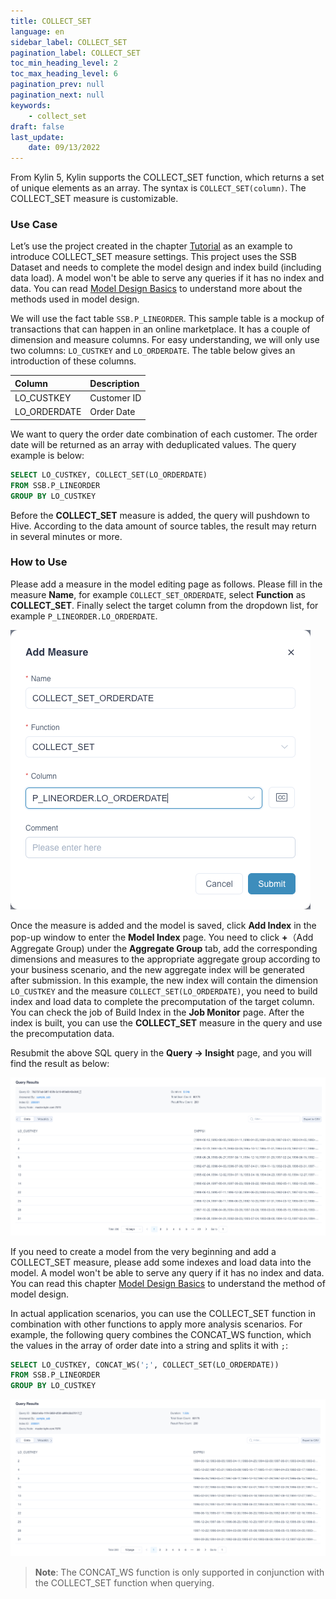 ```yaml
---
title: COLLECT_SET
language: en
sidebar_label: COLLECT_SET
pagination_label: COLLECT_SET
toc_min_heading_level: 2
toc_max_heading_level: 6
pagination_prev: null
pagination_next: null
keywords:
    - collect_set
draft: false
last_update:
    date: 09/13/2022
---
```



From Kylin 5, Kylin supports the COLLECT_SET function, which returns a set of unique elements as an array. The syntax is `COLLECT_SET(column)`. The COLLECT_SET measure is customizable.



### Use Case

Let’s use the project created in the chapter [Tutorial](../../../quickstart/tutorial.md) as an example to introduce COLLECT_SET measure settings. This project uses the SSB Dataset and needs to complete the model design and index build (including data load). A model won't be able to serve any queries if it has no index and data. You can read [Model Design Basics](../../intro.md) to understand more about the methods used in model design. 

We will use the fact table `SSB.P_LINEORDER`. This sample table is a mockup of transactions that can happen in an online marketplace. It has a couple of dimension and measure columns. For easy understanding, we will only use two columns: `LO_CUSTKEY` and `LO_ORDERDATE`. The table below gives an introduction of these columns.

| Column       | Description |
| :----------- | :---------- |
| LO_CUSTKEY   | Customer ID |
| LO_ORDERDATE | Order Date |

We want to query the order date combination of each customer. The order date will be returned as an array with deduplicated values. The query example is below:

```sql
SELECT LO_CUSTKEY, COLLECT_SET(LO_ORDERDATE)
FROM SSB.P_LINEORDER 
GROUP BY LO_CUSTKEY
```

Before the **COLLECT_SET** measure is added, the query will pushdown to Hive. According to the data amount of source tables, the result may return in several minutes or more.



### How to Use

Please add a measure in the model editing page as follows. Please fill in the measure **Name**, for example `COLLECT_SET_ORDERDATE`, select **Function** as **COLLECT_SET**. Finally select the target column from the dropdown list, for example `P_LINEORDER.LO_ORDERDATE`.

![Add Collect_Set Measure](images/add_collect_set.png)

Once the measure is added and the model is saved, click **Add Index** in the pop-up window to enter the **Model Index** page. You need to click **+**（Add Aggregate Group) under the **Aggregate Group** tab, add the corresponding dimensions and measures to the appropriate aggregate group according to your business scenario, and the new aggregate index will be generated after submission. In this example, the new index will contain the dimension `LO_CUSTKEY` and the measure ` COLLECT_SET(LO_ORDERDATE) `, you need to build index and load data to complete the precomputation of the target column. You can check the job of Build Index in the **Job Monitor** page. After the index is built, you can use the **COLLECT_SET** measure in the query and use the precomputation data.

Resubmit the above SQL query in the **Query -> Insight** page, and you will find the result as below:

![Query Result](images/collect_result.png)

If you need to create a model from the very beginning and add a COLLECT_SET measure, please add some indexes and load data into the model. A model won't be able to serve any query if it has no index and data. You can read this chapter [Model Design Basics](../../intro.md) to understand the method of model design.

In actual application scenarios, you can use the COLLECT_SET function in combination with other functions to apply more analysis scenarios. For example, the following query combines the CONCAT_WS function, which  the values in the array of order date into a string and splits it with `;`:

```sql
SELECT LO_CUSTKEY, CONCAT_WS(';', COLLECT_SET(LO_ORDERDATE))
FROM SSB.P_LINEORDER 
GROUP BY LO_CUSTKEY
```

![Query Result](images/concatws_result.png)

> **Note**: The CONCAT_WS function is only supported in conjunction with the COLLECT_SET function when querying.
